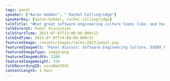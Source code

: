 ```yaml
---
tags: panel
speaker: ["Aaron Hodder", " Rachel Collingridge"]
speakerKey: [aaron-hodder, rachel-collingridge]
talkTitle: "What great software engineering culture looks like, and how Kiwis have done it?"
talkExcerpt: Panel discussion
talkStartTime: 2023-07-07T13:00:00.000+12
talkEndTime: 2023-07-07T14:00:00.000+12
featuredImage: /assets/images/talks/2023/panel.png
featuredImageAlt: "Panel discuss: Software Engineering Culture, EVENT_NAME. Photos of four diverse panellists below"
featuredImageType: image/png
featuredImageWidth: 1280
featuredImageHeight: 720
talkRecordingID: svioDmUJO3k
contentLength: 1 hour
---
```

